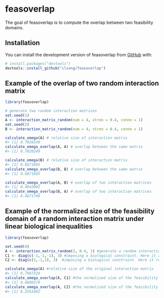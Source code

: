 
<!-- README.md is generated from README.Rmd. Please edit that file -->

# feasoverlap

<!-- badges: start -->
<!-- badges: end -->

The goal of feasoverlap is to compute the overlap between two
feasibility domains.

## Installation

You can install the development version of feasoverlap from
[GitHub](https://github.com/) with:

``` r
# install.packages("devtools")
devtools::install_github("clsong/feasoverlap")
```

## Example of the overlap of two random interaction matrix

``` r
library(feasoverlap)

# generate two random interaction matrices
set.seed(1)
A <- interaction_matrix_random(num = 4, stren = 0.4, conne = 1)
set.seed(2)
B <- interaction_matrix_random(num = 4, stren = 0.4, conne = 1)

calculate_omega(A) # relative size of interaction matrix
#> [1] 0.7020249
calculate_omega_overlap(A, A) # overlap between the same matrix
#> [1] 0.7020249

calculate_omega(B) # relative size of interaction matrix
#> [1] 0.6871095
calculate_omega_overlap(B, B) # overlap between the same matrix
#> [1] 0.6871095

calculate_omega_overlap(A, B) # overlap of two interaction matrices
#> [1] 0.4643902
calculate_omega_overlap(B, A) # overlap of two interaction matrices
#> [1] 0.4671749
```

## Example of the normalized size of the feasibility domain of a random interaction matrix under linear biological inequalities

``` r
library(feasoverlap)

set.seed(4)
A <- interaction_matrix_random(3, 0.4, 1) #generate a random interaction matrix
C1 <- diag(c(-1,-1,-1), 3) #imposing a biological constraint. Here it refers to that the growth rates of all species have to be positive
C2 <- diag(c(1,-1,1), 3)  #imposing a biological constraint. Here it refers to that the growth rates of species 1 and 3 have to be negative, and the growth rates of species 2 has to be positive

calculate_omega(A) #relative size of the original interaction matrix
#> [1] 0.7987329
calculate_omega_overlap(A, C1) #the normalized size of the feasibility domain of a random interaction matrix under linear biological constriants C1
#> [1] 0.6806379
calculate_omega_overlap(A, C2) #the normalized size of the feasibility domain of a random interaction matrix under linear biological constriants C2
#> [1] 0.2553482
```

